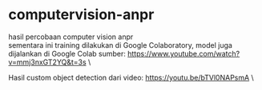 # computervision-anpr
hasil percobaan computer vision anpr \
sementara ini training dilakukan di Google Colaboratory, model juga dijalankan di Google Colab
sumber: https://www.youtube.com/watch?v=mmj3nxGT2YQ&t=3s \


Hasil custom object detection dari video: https://youtu.be/bTVl0NAPsmA   \
